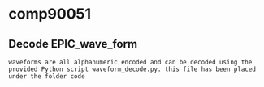 # comp90051



## Decode EPIC_wave_form
    waveforms are all alphanumeric encoded and can be decoded using the provided Python script waveform_decode.py. this file has been placed under the folder code
    